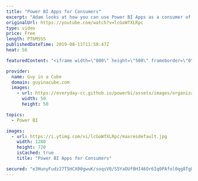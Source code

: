 ```yaml
---
title: "Power BI Apps for Consumers"
excerpt: "Adam looks at how you can use Power BI Apps as a consumer of dashboards and reports. Power BI Apps are the main way that dashboards and reports are distributed widely in your organization.  ******** LET'S CONNECT! ********  -- http://twitter.com/guyinacube -- http://twitter.com/awsaxton -- http://twitter.com/patrickdba"
originalUrl: https://youtube.com/watch?v=lcGoWfXLRpc
type: video
price: Free
length: PT6M55S
publishedDateTime: 2019-08-11T11:58:47Z
heat: 56

featuredContent: "<iframe width=\"800\" height=\"500\" frameborder=\"0\" src=\"https://www.youtube.com/embed/lcGoWfXLRpc\" allow=\"accelerometer; autoplay; encrypted-media; gyroscope; picture-in-picture\" allowfullscreen></iframe>"

provider:
  name: Guy in a Cube
  domain: guyinacube.com
  images:
    - url: https://everyday-cc.github.io/powerbi/assets/images/organizations/guyinacube.com-50x50.jpg
      width: 50
      height: 50

topics:
  - Power BI

images:
  - url: https://i.ytimg.com/vi/lcGoWfXLRpc/maxresdefault.jpg
    width: 1280
    height: 720
    isCached: true
    title: "Power BI Apps for Consumers"

secured: "e3HunyFudz27T5HCX00gwuK/soqsV0/S5YaOUf0HI46Or6Iq0PAfol0qg8TgUjlsY01VwMXvrsq53G8ewHPSFpt+JEQYQqHFT4xxYkaunfh1dLRyy6tz91LbvauYCq3ZtAosK2FmZsZyv+8PmpinIq5XUaUXI5dSvLs1w4X13IQ0lXjiEDwCkxcMHD7W51lwpwvUo4e1CD4WegiC7Jo/j7KE3QbW1c+k3++U+1uSE1i5OOjtaAXKnWR8MkcylgvpMpysyOSRGtha0Wfab0BysPz4TBBuGEKtFS7cMU5uKfe1Tj2dgy7l0tn8yU3HVz3hFjZG+5keSDvU2C6GdE3DVT2TNhnO9BMO9DTCA32u/urfMFRgtzedLWkEsK116sob9kUKsDsKgnxwDUFeJT2i6qshNS4ff60M14KFJNSwZok=;LJycXLyBkNRYiBXPTkAA5w=="
---
```


